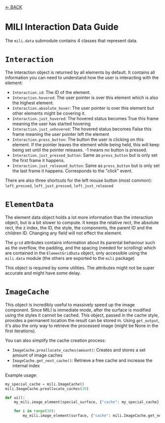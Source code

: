 [<- BACK](https://github.com/damusss/mili/blob/main/guide/guide.md)

# MILI Interaction Data Guide

The `mili.data` submodule contains 4 classes that represent data.

# `Interaction`

The interaction object is returned by all elements by default. It contains all information you can need to understand how the user is interacting with the element:

- `Interaction.id`: The ID of the element.
- `Interaction.hovered`: The user pointer is over this element which is also the highest element.
- `Interaction.absolute_hover`: The user pointer is over this element but other elements might be covering it.
- `Interaction.just_hovered`: The hovered status becomes True this frame meaning the user has started hovering
- `Interaction.just_unhovered`: The hovered status becomes False this frame meaning the user pointer left the element
- `Interaction.press_button`: The button the user is clicking on this element. If the pointer leaves the element while being held, this will keep being set until the pointer releases. -1 means no button is pressed.
- `Interaction.just_pressed_button`: Same as `press_button` but is only set the first frame it happens.
- `Interaction.just_released_button`: Same as `press_button` but is only set the last frame it happens. Corresponds to the "click" event.

There are also three shortcuts for the left mouse button (most common): `left_pressed`, `left_just_pressed`, `left_just_released`

# `ElementData`

The element data object holds a lot more information than the interaction object, but is a bit slower to compute. It keeps the relative rect, the absolute rect, the z index, the ID, the style, the components, the parent ID and the children ID. Changing any field will not effect the element.

The `grid` attributes contains information about its parental behaviour such as the overflow, the padding, and the spacing (needed for scrolling) which are contained in the `ElementGridData` object, only accessible using the `mili.data` module (the others are exported to the `mili` package)

This object is required by some utilities. The attributes might not be super accurate and might have some delay.

# `ImageCache`

This object is incredibly useful to massively speed up the image component. Since MILI is immediate mode, after the surface is modified using the styles it cannot be cached. This object, passed in the cache style, provides a permanent location the result can be stored in. Using  `get_output`, it's also the only way to retrieve the processed image (might be None in the first iterations).

You can also simplify the cache creation process:
- `ImageCache.preallocate_caches(amount)`: Creates and stores a set amount of image caches
- `ImageCache.get_next_cache()`: Retrieve a free cache and increase the internal index

Example usage:
```py
my_special_cache = mili.ImageCache()
mili.ImageCache.preallocate_caches(30)

def ui():
    my_mili.image_element(special_surface, {"cache": my_special_cache}, rect)

    for i in range(30):
        my_mili.image_element(surface, {"cache": mili.ImageCache.get_next_cache()}, rect)
```
